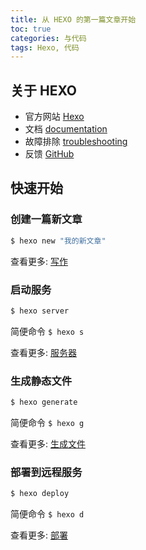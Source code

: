 ```yaml
---
title: 从 HEXO 的第一篇文章开始
toc: true
categories: 与代码
tags: Hexo, 代码
---
```


## 关于 HEXO
- 官方网站 [Hexo](https://hexo.io/) 
- 文档 [documentation](https://hexo.io/docs/) 
- 故障排除 [troubleshooting](https://hexo.io/docs/troubleshooting.html)
- 反馈 [GitHub](https://github.com/hexojs/hexo/issues)

## 快速开始

### 创建一篇新文章

``` bash
$ hexo new "我的新文章"
```

查看更多: [写作](https://hexo.io/zh-cn/docs/writing.html)

### 启动服务

``` bash
$ hexo server
```
简便命令 `$ hexo s`

查看更多: [服务器](https://hexo.io/zh-cn/docs/server.html)

### 生成静态文件

``` bash
$ hexo generate
```
简便命令 `$ hexo g`

查看更多: [生成文件](https://hexo.io/zh-cn/docs/generating.html)

### 部署到远程服务

``` bash
$ hexo deploy
```
简便命令 `$ hexo d`

查看更多: [部署](https://hexo.io/zh-cn/docs/deployment.html)
